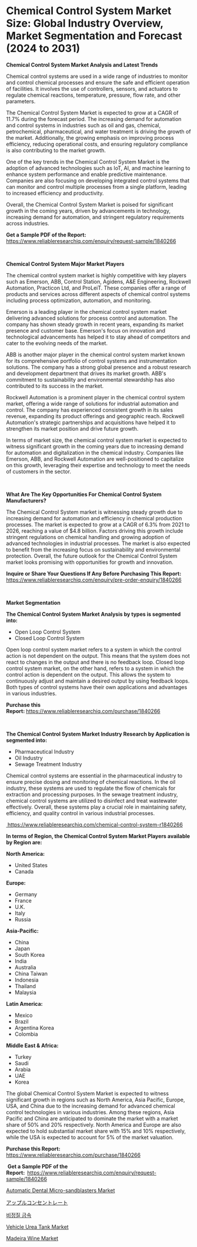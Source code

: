 <p><h1>Chemical Control System Market Size: Global Industry Overview, Market Segmentation and Forecast (2024 to 2031)</h1></p><p><strong>Chemical Control System Market Analysis and Latest Trends</strong></p>
<p><p>Chemical control systems are used in a wide range of industries to monitor and control chemical processes and ensure the safe and efficient operation of facilities. It involves the use of controllers, sensors, and actuators to regulate chemical reactions, temperature, pressure, flow rate, and other parameters.</p><p>The Chemical Control System Market is expected to grow at a CAGR of 11.7% during the forecast period. The increasing demand for automation and control systems in industries such as oil and gas, chemical, petrochemical, pharmaceutical, and water treatment is driving the growth of the market. Additionally, the growing emphasis on improving process efficiency, reducing operational costs, and ensuring regulatory compliance is also contributing to the market growth.</p><p>One of the key trends in the Chemical Control System Market is the adoption of advanced technologies such as IoT, AI, and machine learning to enhance system performance and enable predictive maintenance. Companies are also focusing on developing integrated control systems that can monitor and control multiple processes from a single platform, leading to increased efficiency and productivity.</p><p>Overall, the Chemical Control System Market is poised for significant growth in the coming years, driven by advancements in technology, increasing demand for automation, and stringent regulatory requirements across industries.</p></p>
<p><strong>Get a Sample PDF of the Report:&nbsp;</strong> <a href="https://www.reliableresearchiq.com/enquiry/request-sample/1840266">https://www.reliableresearchiq.com/enquiry/request-sample/1840266</a></p>
<p>&nbsp;</p>
<p><strong>Chemical Control System Major Market Players</strong></p>
<p><p>The chemical control system market is highly competitive with key players such as Emerson, ABB, Control Station, Agidens, A&E Engineering, Rockwell Automation, Practicon Ltd, and ProLeiT. These companies offer a range of products and services across different aspects of chemical control systems including process optimization, automation, and monitoring.</p><p>Emerson is a leading player in the chemical control system market delivering advanced solutions for process control and automation. The company has shown steady growth in recent years, expanding its market presence and customer base. Emerson's focus on innovation and technological advancements has helped it to stay ahead of competitors and cater to the evolving needs of the market.</p><p>ABB is another major player in the chemical control system market known for its comprehensive portfolio of control systems and instrumentation solutions. The company has a strong global presence and a robust research and development department that drives its market growth. ABB's commitment to sustainability and environmental stewardship has also contributed to its success in the market.</p><p>Rockwell Automation is a prominent player in the chemical control system market, offering a wide range of solutions for industrial automation and control. The company has experienced consistent growth in its sales revenue, expanding its product offerings and geographic reach. Rockwell Automation's strategic partnerships and acquisitions have helped it to strengthen its market position and drive future growth.</p><p>In terms of market size, the chemical control system market is expected to witness significant growth in the coming years due to increasing demand for automation and digitalization in the chemical industry. Companies like Emerson, ABB, and Rockwell Automation are well-positioned to capitalize on this growth, leveraging their expertise and technology to meet the needs of customers in the sector.</p></p>
<p>&nbsp;</p>
<p><strong>What Are The Key Opportunities For Chemical Control System Manufacturers?</strong></p>
<p><p>The Chemical Control System market is witnessing steady growth due to increasing demand for automation and efficiency in chemical production processes. The market is expected to grow at a CAGR of 6.3% from 2021 to 2026, reaching a value of $4.8 billion. Factors driving this growth include stringent regulations on chemical handling and growing adoption of advanced technologies in industrial processes. The market is also expected to benefit from the increasing focus on sustainability and environmental protection. Overall, the future outlook for the Chemical Control System market looks promising with opportunities for growth and innovation.</p></p>
<p><strong>Inquire or Share Your Questions If Any Before Purchasing This Report:</strong> <a href="https://www.reliableresearchiq.com/enquiry/pre-order-enquiry/1840266">https://www.reliableresearchiq.com/enquiry/pre-order-enquiry/1840266</a></p>
<p>&nbsp;</p>
<p><strong>Market Segmentation</strong></p>
<p><strong>The Chemical Control System Market Analysis by types is segmented into:</strong></p>
<p><ul><li>Open Loop Control System</li><li>Closed Loop Control System</li></ul></p>
<p><p>Open loop control system market refers to a system in which the control action is not dependent on the output. This means that the system does not react to changes in the output and there is no feedback loop. Closed loop control system market, on the other hand, refers to a system in which the control action is dependent on the output. This allows the system to continuously adjust and maintain a desired output by using feedback loops. Both types of control systems have their own applications and advantages in various industries.</p></p>
<p><strong>Purchase this Report:&nbsp;</strong><a href="https://www.reliableresearchiq.com/purchase/1840266">https://www.reliableresearchiq.com/purchase/1840266</a></p>
<p>&nbsp;</p>
<p><strong>The Chemical Control System Market Industry Research by Application is segmented into:</strong></p>
<p><ul><li>Pharmaceutical Industry</li><li>Oil Industry</li><li>Sewage Treatment Industry</li></ul></p>
<p><p>Chemical control systems are essential in the pharmaceutical industry to ensure precise dosing and monitoring of chemical reactions. In the oil industry, these systems are used to regulate the flow of chemicals for extraction and processing purposes. In the sewage treatment industry, chemical control systems are utilized to disinfect and treat wastewater effectively. Overall, these systems play a crucial role in maintaining safety, efficiency, and quality control in various industrial processes.</p></p>
<p><a href="https://www.reliableresearchiq.com/chemical-control-system-r1840266">&nbsp;https://www.reliableresearchiq.com/chemical-control-system-r1840266</a></p>
<p><strong>In terms of Region, the Chemical Control System Market Players available by Region are:</strong></p>
<p>
    <p> <strong> North America: </strong>
        <ul>
            <li>United States</li>
            <li>Canada</li>
        </ul>
        </p> 
    <p> <strong> Europe: </strong>
        <ul>
            <li>Germany</li>
            <li>France</li>
            <li>U.K.</li>
            <li>Italy</li>
            <li>Russia</li>
        </ul>
        </p> 
    <p> <strong> Asia-Pacific: </strong>
        <ul>
            <li>China</li>
            <li>Japan</li>
            <li>South Korea</li>
            <li>India</li>
            <li>Australia</li>
            <li>China Taiwan</li>
            <li>Indonesia</li>
            <li>Thailand</li>
            <li>Malaysia</li>
        </ul>
        </p> 
    <p> <strong> Latin America: </strong>
        <ul>
            <li>Mexico</li>
            <li>Brazil</li>
            <li>Argentina Korea</li>
            <li>Colombia</li>
        </ul>
        </p> 
    <p> <strong> Middle East & Africa: </strong>
        <ul>
            <li>Turkey</li>
            <li>Saudi</li>
            <li>Arabia</li>
            <li>UAE</li>
            <li>Korea</li>
        </ul>
    </p>
    </p>
<p><p>The global Chemical Control System Market is expected to witness significant growth in regions such as North America, Asia Pacific, Europe, USA, and China due to the increasing demand for advanced chemical control technologies in various industries. Among these regions, Asia Pacific and China are anticipated to dominate the market with a market share of 50% and 20% respectively. North America and Europe are also expected to hold substantial market share with 15% and 10% respectively, while the USA is expected to account for 5% of the market valuation.</p></p>
<p><strong>Purchase this Report: </strong><a href="https://www.reliableresearchiq.com/purchase/1840266">https://www.reliableresearchiq.com/purchase/1840266</a></p>
<p>&nbsp;<strong>Get a Sample PDF of the Report:&nbsp;&nbsp;</strong><a href="https://www.reliableresearchiq.com/enquiry/request-sample/1840266">https://www.reliableresearchiq.com/enquiry/request-sample/1840266</a></p>
<p><strong></strong></p>
<p><p><a href="https://medium.com/@maryroseguilty/global-automatic-dental-micro-sandblasters-market-focus-on-application-end-use-industry-type-b62189723cbf">Automatic Dental Micro-sandblasters Market</a></p><p><a href="https://medium.com/@sashabeier2023/%E3%83%AA%E3%83%B3%E3%82%B4%E6%BF%83%E7%B8%AE%E5%B8%82%E5%A0%B4%E3%81%AE%E8%A6%8F%E6%A8%A1%E3%81%A8%E3%82%B7%E3%82%A7%E3%82%A2%E5%88%86%E6%9E%90-%E6%88%90%E9%95%B7%E3%83%88%E3%83%AC%E3%83%B3%E3%83%89-%E4%BA%88%E6%B8%AC2024-2031-0f36cbdfdfbf">アップルコンセントレート</a></p><p><a href="https://github.com/laholand/Market-Research-Report-List-5/blob/main/651676947943.md">비정질 금속</a></p><p><a href="https://medium.com/@luke.russell779/vehicle-urea-tank-market-outlook-complete-industry-analysis-2024-to-2031-a1b0f34d7d46">Vehicle Urea Tank Market</a></p><p><a href="https://github.com/brittnycachero596/Market-Research-Report-List-1/blob/main/madeira-wine-market.md">Madeira Wine Market</a></p></p>
